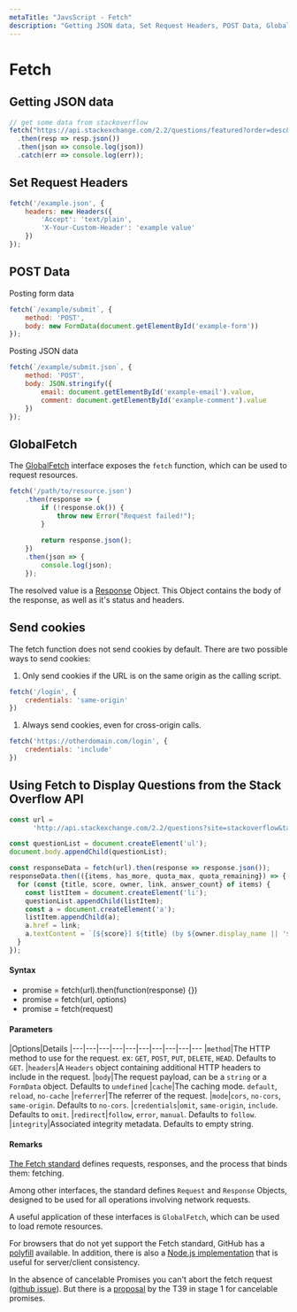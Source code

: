 ```yaml
---
metaTitle: "JavsScript - Fetch"
description: "Getting JSON data, Set Request Headers, POST Data, GlobalFetch, Send cookies, Using Fetch to Display Questions from the Stack Overflow API"
---
```


# Fetch



## Getting JSON data


```js
// get some data from stackoverflow
fetch("https://api.stackexchange.com/2.2/questions/featured?order=desc&sort=activity&site=stackoverflow")
  .then(resp => resp.json())
  .then(json => console.log(json))
  .catch(err => console.log(err));

```



## Set Request Headers


```js
fetch('/example.json', {
    headers: new Headers({
        'Accept': 'text/plain',
        'X-Your-Custom-Header': 'example value'
    })
});

```



## POST Data


Posting form data

```js
fetch(`/example/submit`, {
    method: 'POST',
    body: new FormData(document.getElementById('example-form'))
});

```

Posting JSON data

```js
fetch(`/example/submit.json`, {
    method: 'POST',
    body: JSON.stringify({
        email: document.getElementById('example-email').value,
        comment: document.getElementById('example-comment').value
    })
});

```



## GlobalFetch


The [GlobalFetch](https://fetch.spec.whatwg.org/#globalfetch) interface exposes the `fetch` function, which can be used to request resources.

```js
fetch('/path/to/resource.json')
    .then(response => {
        if (!response.ok()) {
            throw new Error("Request failed!");
        }
            
        return response.json();
    })
    .then(json => { 
        console.log(json);
    }); 

```

The resolved value is a [Response](https://fetch.spec.whatwg.org/#response-class) Object. This Object contains the body of the response, as well as it's status and headers.



## Send cookies


The fetch function does not send cookies by default. There are two possible ways to send cookies:

1. Only send cookies if the URL is on the same origin as the calling script.

```js
fetch('/login', {
    credentials: 'same-origin'
})

```


1. Always send cookies, even for cross-origin calls.

```js
fetch('https://otherdomain.com/login', {
    credentials: 'include'
})

```



## Using Fetch to Display Questions from the Stack Overflow API


```js
const url =
      'http://api.stackexchange.com/2.2/questions?site=stackoverflow&tagged=javascript';

const questionList = document.createElement('ul');
document.body.appendChild(questionList);

const responseData = fetch(url).then(response => response.json());
responseData.then(({items, has_more, quota_max, quota_remaining}) => {
  for (const {title, score, owner, link, answer_count} of items) {
    const listItem = document.createElement('li');
    questionList.appendChild(listItem);
    const a = document.createElement('a');
    listItem.appendChild(a);
    a.href = link;
    a.textContent = `[${score}] ${title} (by ${owner.display_name || 'somebody'})`
  }
});

```



#### Syntax


- promise = fetch(url).then(function(response) {})
- promise = fetch(url, options)
- promise = fetch(request)



#### Parameters


|Options|Details
|---|---|---|---|---|---|---|---|---|---
|`method`|The HTTP method to use for the request. ex: `GET`, `POST`, `PUT`, `DELETE`, `HEAD`. Defaults to `GET`.
|`headers`|A `Headers` object containing additional HTTP headers to include in the request.
|`body`|The request payload, can be a `string` or a `FormData` object. Defaults to `undefined`
|`cache`|The caching mode. `default`, `reload`, `no-cache`
|`referrer`|The referrer of the request.
|`mode`|`cors`, `no-cors`, `same-origin`. Defaults to `no-cors`.
|`credentials`|`omit`, `same-origin`, `include`. Defaults to `omit`.
|`redirect`|`follow`, `error`, `manual`. Defaults to `follow`.
|`integrity`|Associated integrity metadata. Defaults to empty string.



#### Remarks


[The Fetch standard](https://fetch.spec.whatwg.org) defines requests, responses, and the process that binds them: fetching.

Among other interfaces, the standard defines `Request` and `Response` Objects, designed to be used for all operations involving network requests.

A useful application of these interfaces is `GlobalFetch`, which can be used to load remote resources.

For browsers that do not yet support the Fetch standard, GitHub has a [polyfill](https://github.com/github/fetch) available. In addition, there is also a [Node.js implementation](https://github.com/bitinn/node-fetch) that is useful for server/client consistency.

In the absence of cancelable Promises you can't abort the fetch request ([github issue](https://github.com/whatwg/fetch/issues/27)). But there is a [proposal](https://github.com/domenic/cancelable-promise) by the T39 in stage 1 for cancelable promises.

